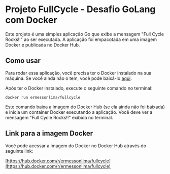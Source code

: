 # Projeto FullCycle - Desafio GoLang com Docker

Este projeto é uma simples aplicação Go que exibe a mensagem "Full Cycle Rocks!!" ao ser executada. A aplicação foi empacotada em uma imagem Docker e publicada no Docker Hub.

## Como usar

Para rodar essa aplicação, você precisa ter o Docker instalado na sua máquina. Se você ainda não o tem, você pode baixá-lo [aqui](https://www.docker.com/products/docker-desktop).

Após ter o Docker instalado, execute o seguinte comando no terminal:

```docker run ermessonlima/fullcycle```


Este comando baixa a imagem do Docker Hub (se ela ainda não foi baixada) e inicia um container Docker executando a aplicação. Você deve ver a mensagem "Full Cycle Rocks!!" exibida no terminal.

## Link para a imagem Docker

Você pode acessar a imagem do Docker no Docker Hub através do seguinte link:

[https://hub.docker.com/r/ermessonlima/fullcycle](https://hub.docker.com/r/ermessonlima/fullcycle)


